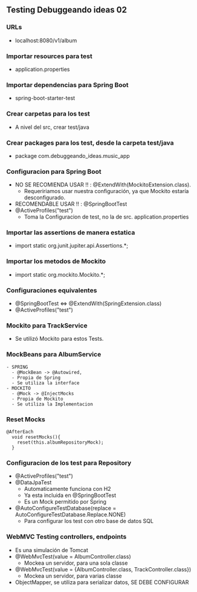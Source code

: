 ## Testing Debuggeando ideas 02

### URLs
  - localhost:8080/v1/album
### Importar resources para test
  - application.properties
### Importar dependencias para Spring Boot
  - spring-boot-starter-test
### Crear carpetas para los test
  - A nivel del src, crear test/java 
### Crear packages para los test, desde la carpeta test/java
  - package com.debuggeando_ideas.music_app


### Configuracion para Spring Boot
  - NO SE RECOMIENDA USAR !! :  @ExtendWith(MockitoExtension.class). 
    - Requeririamos usar nuestra configuración, ya que Mockito estaría desconfigurado.
  - RECOMENDABLE USAR !! : @SpringBootTest
  - @ActiveProfiles("test")   
    - Toma la Configuracion de test, no la de src. application.properties

### Importar las assertions de manera estatica
  - import static org.junit.jupiter.api.Assertions.*;
### Importar los metodos de Mockito
  - import static org.mockito.Mockito.*;
### Configuraciones equivalentes
  - @SpringBootTest   <=>  @ExtendWith(SpringExtension.class)
  - @ActiveProfiles("test")

### Mockito para TrackService
  - Se utilizó Mockito para estos Tests.

### MockBeans para AlbumService
    - SPRING
      - @MockBean -> @Autowired, 
      - Propia de Spring
      - Se utiliza la interface
    - MOCKITO
      - @Mock -> @InjectMocks  
      - Propia de Mockito
      - Se utiliza la Implementacion

### Reset Mocks
```
@AfterEach
  void resetMocks(){
    reset(this.albumRepositoryMock);
  }
````

### Configuracion de los test para Repository
  - @ActiveProfiles("test")
  - @DataJpaTest
    - Automaticamente funciona con H2 
    - Ya esta incluida en @SpringBootTest
    - Es un Mock permitido por Spring
  - @AutoConfigureTestDatabase(replace = AutoConfigureTestDatabase.Replace.NONE)
    - Para configurar los test con otro base de datos SQL

### WebMVC Testing controllers, endpoints
  - Es una simulación de Tomcat
  - @WebMvcTest(value = AlbumController.class)   
    - Mockea un servidor, para una sola classe
  - @WebMvcTest(value = {AlbumController.class, TrackController.class})   
    - Mockea un servidor, para varias classe
  - ObjectMapper, se utiliza para serializar datos, SE DEBE CONFIGURAR 